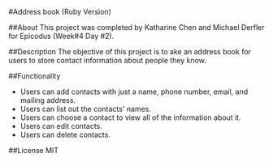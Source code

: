 #Address book (Ruby Version)

##About
This project was completed by Katharine Chen and Michael Derfler for Epicodus (Week#4 Day #2).

##Description
The objective of this project is to ake an address book for users to store contact information about people they know.

##Functionality
* Users can add contacts with just a name, phone number, email, and mailing address.
* Users can list out the contacts' names.
* Users can choose a contact to view all of the information about it.
* Users can edit contacts. 
* Users can delete contacts.

##License
MIT